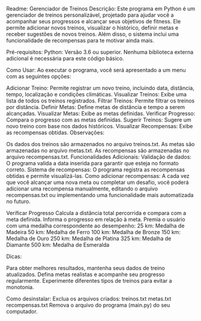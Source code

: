 Readme: Gerenciador de Treinos
Descrição:
Este programa em Python é um gerenciador de treinos personalizável, projetado para ajudar você a acompanhar seus progressos e alcançar seus objetivos de fitness. Ele permite adicionar novos treinos, visualizar o histórico, definir metas e receber sugestões de novos treinos. Além disso, o sistema inclui uma funcionalidade de recompensas para te motivar ainda mais.

Pré-requisitos:
Python: Versão 3.6 ou superior.
Nenhuma biblioteca externa adicional é necessária para este código básico.

Como Usar:
Ao executar o programa, você será apresentado a um menu com as seguintes opções:

Adicionar Treino: Permite registrar um novo treino, incluindo data, distância, tempo, localização e condições climáticas.
Visualizar Treinos: Exibe uma lista de todos os treinos registrados.
Filtrar Treinos: Permite filtrar os treinos por distância.
Definir Metas: Define metas de distância e tempo a serem alcançadas.
Visualizar Metas: Exibe as metas definidas.
Verificar Progresso: Compara o progresso com as metas definidas.
Sugerir Treinos: Sugere um novo treino com base nos dados históricos.
Visualizar Recompensas: Exibe as recompensas obtidas.
Observações:

Os dados dos treinos são armazenados no arquivo treinos.txt.
As metas são armazenadas no arquivo metas.txt.
As recompensas são armazenadas no arquivo recompensas.txt.
Funcionalidades Adicionais:
Validação de dados: O programa valida a data inserida para garantir que esteja no formato correto.
Sistema de recompensas: O programa registra as recompensas obtidas e permite visualizá-las.
Como adicionar recompensas:
A cada vez que você alcançar uma nova meta ou completar um desafio, você poderá adicionar uma recompensa manualmente, editando o arquivo recompensas.txt ou implementando uma funcionalidade mais automatizada no futuro.


Verificar Progresso
Calcula a distância total percorrida e compara com a meta definida.
Informa o progresso em relação à meta.
Premia o usuário com uma medalha correspondente ao desempenho:
25 km: Medalha de Madeira
50 km: Medalha de Ferro
100 km: Medalha de Bronze
150 km: Medalha de Ouro
250 km: Medalha de Platina
325 km: Medalha de Diamante
500 km: Medalha de Esmeralda


Dicas:

Para obter melhores resultados, mantenha seus dados de treino atualizados.
Defina metas realistas e acompanhe seu progresso regularmente.
Experimente diferentes tipos de treinos para evitar a monotonia.


Como desinstalar:
Exclua os arquivos criados:
treinos.txt
metas.txt
recompensas.txt
Remova o arquivo do programa (main.py) do seu computador.
